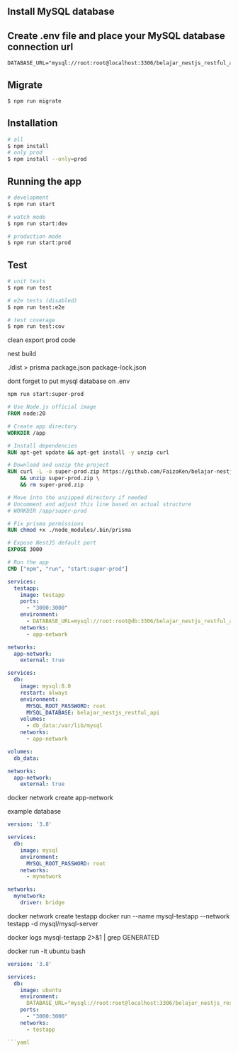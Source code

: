 ## Install MySQL database

## Create .env file and place your MySQL database connection url

```
DATABASE_URL="mysql://root:root@localhost:3306/belajar_nestjs_restful_api_prod"
```

## Migrate

```bash
$ npm run migrate
```

## Installation

```bash
# all
$ npm install
# only prod
$ npm install --only=prod
```

## Running the app

```bash
# development
$ npm run start

# watch mode
$ npm run start:dev

# production mode
$ npm run start:prod
```

## Test

```bash
# unit tests
$ npm run test

# e2e tests (disabled)
$ npm run test:e2e

# test coverage
$ npm run test:cov
```

clean export prod code

nest build

./dist >
prisma
package.json
package-lock.json

dont forget to put mysql database on .env

```bash
npm run start:super-prod
```
```Dockerfile
# Use Node.js official image
FROM node:20

# Create app directory
WORKDIR /app

# Install dependencies
RUN apt-get update && apt-get install -y unzip curl

# Download and unzip the project
RUN curl -L -o super-prod.zip https://github.com/FaizoKen/belajar-nestjs-restful-api-1/raw/refs/heads/main/super-prod.zip \
    && unzip super-prod.zip \
    && rm super-prod.zip

# Move into the unzipped directory if needed
# Uncomment and adjust this line based on actual structure
# WORKDIR /app/super-prod

# Fix prisma permissions
RUN chmod +x ./node_modules/.bin/prisma

# Expose NestJS default port
EXPOSE 3000

# Run the app
CMD ["npm", "run", "start:super-prod"]
```


```yaml
services:
  testapp:
    image: testapp
    ports:
      - "3000:3000"
    environment:
      - DATABASE_URL=mysql://root:root@db:3306/belajar_nestjs_restful_api
    networks:
      - app-network

networks:
  app-network:
    external: true

```

```yaml
services:
  db:
    image: mysql:8.0
    restart: always
    environment:
      MYSQL_ROOT_PASSWORD: root
      MYSQL_DATABASE: belajar_nestjs_restful_api
    volumes:
      - db_data:/var/lib/mysql
    networks:
      - app-network

volumes:
  db_data:

networks:
  app-network:
    external: true

```

docker network create app-network


example database

```yaml
version: '3.8'

services:
  db:
    image: mysql
    environment:
      MYSQL_ROOT_PASSWORD: root
    networks:
      - mynetwork

networks:
  mynetwork:
    driver: bridge
```
docker network create testapp
docker run --name mysql-testapp --network testapp -d mysql/mysql-server

docker logs mysql-testapp 2>&1 | grep GENERATED

docker run -it ubuntu bash

```yaml
version: '3.8'

services:
  db:
    image: ubuntu
    environment:
      DATABASE_URL="mysql://root:root@localhost:3306/belajar_nestjs_restful_api"
    ports:
      - "3000:3000"
    networks:
      - testapp

```yaml